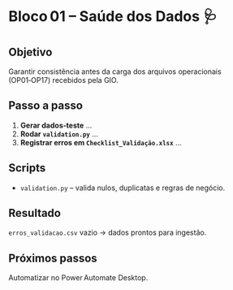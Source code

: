 # Bloco 01 – Saúde dos Dados 🩺

## Objetivo
Garantir consistência antes da carga dos arquivos operacionais (OP01‑OP17) recebidos pela GIO.

## Passo a passo
1. **Gerar dados‑teste** …  
2. **Rodar `validation.py`** …  
3. **Registrar erros em `Checklist_Validação.xlsx`** …

## Scripts
- `validation.py` – valida nulos, duplicatas e regras de negócio.

## Resultado
`erros_validacao.csv` vazio → dados prontos para ingestão.

## Próximos passos
Automatizar no Power Automate Desktop.